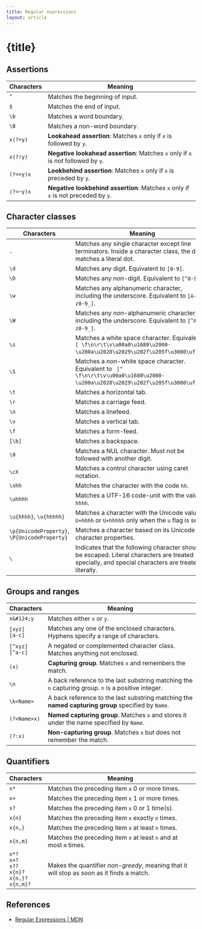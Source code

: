 ```yaml
---
title: Regular expressions
layout: article
---
```


<script context="module">
  export async function load() {
    return {
      stuff: {
        title: 'Regular expressions'
      }
    };
  }
</script>

# {title}

## Assertions

| Characters | Meaning                                                                             |
| ---------- | ----------------------------------------------------------------------------------- |
| `^`        | Matches the beginning of input.                                                     |
| `$`        | Matches the end of input.                                                           |
| `\b`       | Matches a word boundary.                                                            |
| `\B`       | Matches a non-word boundary.                                                        |
| `x(?=y)`   | **Lookahead assertion**: Matches `x` only if `x` is followed by `y`.                |
| `x(?!y)`   | **Negative lookahead assertion**: Matches `x` only if `x` is _not_ followed by `y`. |
| `(?<=y)x`  | **Lookbehind assertion**: Matches `x` only if `x` is preceded by `y`.               |
| `(?<~y)x`  | **Negative lookbehind assertion**: Matches `x` only if `x` is not preceded by `y`.  |

## Character classes

| Characters                                   | Meaning                                                                                                                                           |
| -------------------------------------------- | ------------------------------------------------------------------------------------------------------------------------------------------------- |
| `.`                                          | Matches any single character except line terminators. Inside a character class, the dot matches a literal dot.                                    |
| `\d`                                         | Matches any digit. Equivalent to `[0-9]`.                                                                                                         |
| `\D`                                         | Matches any _non_-digit. Equivalent to `[^0-9]`.                                                                                                  |
| `\w`                                         | Matches any alphanumeric character, including the underscore. Equivalent to `[A-Za-z0-9_]`.                                                       |
| `\W`                                         | Matches any _non_-alphanumeric character, including the underscore. Equivalent to `[^A-Za-z0-9_]`.                                                |
| `\s`                                         | Matches a white space character. Equivalent to ` [ \f\n\r\t\v\u00a0\u1680\u2000-\u200a\u2028\u2029\u202f\u205f\u3000\ufeff]`.                     |
| `\S`                                         | Matches a _non_-white space character. Equivalent to ` [^ \f\n\r\t\v\u00a0\u1680\u2000-\u200a\u2028\u2029\u202f\u205f\u3000\ufeff]`.              |
| `\t`                                         | Matches a horizontal tab.                                                                                                                         |
| `\r`                                         | Matches a carriage feed.                                                                                                                          |
| `\n`                                         | Matches a linefeed.                                                                                                                               |
| `\v`                                         | Matches a vertical tab.                                                                                                                           |
| `\f`                                         | Matches a form-feed.                                                                                                                              |
| `[\b]`                                       | Matches a backspace.                                                                                                                              |
| `\0`                                         | Matches a NUL character. Must not be followed with another digit.                                                                                 |
| `\cX`                                        | Matches a control character using caret notation.                                                                                                 |
| `\xhh`                                       | Matches the character with the code `hh`.                                                                                                         |
| `\uhhhh`                                     | Matches a UTF-16 code-unit with the value `hhhh`.                                                                                                 |
| `\u{hhhh}`, `\u{hhhhh}`                      | Matches a character with the Unicode value `U+hhhh` or `U+hhhhh` only when the `u` flag is set.                                                   |
| `\p{UnicodeProperty}`, `\P{UnicodeProperty}` | Matches a character based on its Unicode character properties.                                                                                    |
| `\`                                          | Indicates that the following character should be escaped. Literal characters are treated specially, and special characters are treated literally. |

## Groups and ranges

| Characters           | Meaning                                                                                             |
| -------------------- | --------------------------------------------------------------------------------------------------- |
| `x&#124;y`           | Matches either `x` or `y`.                                                                          |
| `[xyz]`<br>`[a-c]`   | Matches any one of the enclosed characters. Hyphens specify a range of characters.                  |
| `[^xyz]`<br>`[^a-c]` | A negated or complemented character class. Matches anything not enclosed.                           |
| `(x)`                | **Capturing group**. Matches `x` and remembers the match.                                           |
| `\n`                 | A back reference to the last substring matching the `n` capturing group. `n` is a positive integer. |
| `\k<Name>`           | A back reference to the last substring matching the **named capturing group** specified by `Name`.  |
| `(?<Name>x)`         | **Named capturing group**. Matches `x` and stores it under the name specified by `Name`.            |
| `(?:x)`              | **Non-capturing group**. Matches `x` but does not remember the match.                               |

## Quantifiers

| Characters                                                  | Meaning                                                                                   |
| ----------------------------------------------------------- | ----------------------------------------------------------------------------------------- |
| `x*`                                                        | Matches the preceding item `x` 0 or more times.                                           |
| `x+`                                                        | Matches the preceding item `x` 1 or more times.                                           |
| `x?`                                                        | Matches the preceding item `x` 0 or 1 time(s).                                            |
| `x{n}`                                                      | Matches the preceding item `x` exactly `n` times.                                         |
| `x{n,}`                                                     | Matches the preceding item `x` at least `n` times.                                        |
| `x{n,m}`                                                    | Matches the preceding item `x` at least `n` and at most `m` times.                        |
| `x*?`<br>`x+?`<br>`x??`<br>`x{n}?`<br>`x{n,}?`<br>`x{n,m}?` | Makes the quantifier _non-greedy_, meaning that it will stop as soon as it finds a match. |

## References

- [Regular Expressions | MDN](https://developer.mozilla.org/en-US/docs/Web/JavaScript/Guide/Regular_Expressions)

